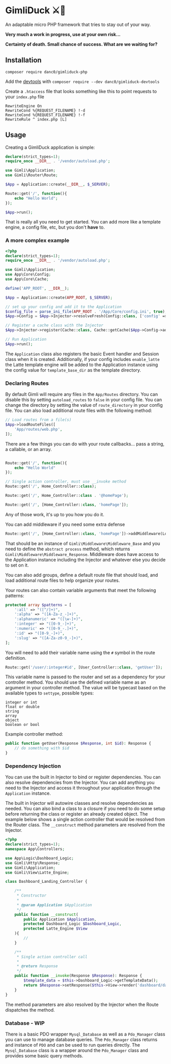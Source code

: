 # GimliDuck ⚔️🦆
An adaptable micro PHP framework that tries to stay out of your way.

**Very much a work in progress, use at your own risk...**

**Certainty of death. Small chance of success. What are we waiting for?**

## Installation
`composer require danc0/gimliduck-php`

Add the [devtools](https://github.com/dvnc0/gimli-devtools) with `composer require --dev danc0/gimliduck-devtools`

Create a `.htaccess` file that looks something like this to point requests to your `index.php` file

```
RewriteEngine On
RewriteCond %{REQUEST_FILENAME} !-d
RewriteCond %{REQUEST_FILENAME} !-f
RewriteRule ^ index.php [L]
```

## Usage
Creating a GimliDuck application is simple:

```php
declare(strict_types=1);
require_once __DIR__ . '/vendor/autoload.php';

use Gimli\Application;
use Gimli\Router\Route;

$App = Application::create(__DIR__, $_SERVER);

Route::get('/', function(){
	echo "Hello World";
});

$App->run();
```
That is really all you need to get started. You can add more like a template engine, a config file, etc, but you don't **have** to.

### A more complex example
```php
<?php
declare(strict_types=1);
require_once __DIR__ . '/vendor/autoload.php';

use Gimli\Application;
use App\Core\Config;
use App\Core\Cache;

define('APP_ROOT', __DIR__);

$App = Application::create(APP_ROOT, $_SERVER);

// set up your config and add it to the Application
$config_file = parse_ini_file(APP_ROOT . '/App/Core/config.ini', true);
$App->Config = $App->Injector->resolveFresh(Config::class, ['config' => $config_file]);

// Register a cache class with the Injector
$App->Injector->register(Cache::class, Cache::getCache($App->Config->admin_cache));

// Run Application
$App->run();
```

The `Application` class also registers the basic Event handler and Session class when it is created. Additionally, if your config includes `enable_latte` the Latte template engine will be added to the Application instance using the config value for `template_base_dir` as the template directory.

### Declaring Routes
By default Gimli will require any files in the `App/Routes` directory. You can disable this by setting `autoload_routes` to `false` in your config file. You can change the directory by setting the value of `route_directory` in your config file. You can also load additional route files with the following method:
```php
// Load routes from a file(s)
$App->loadRouteFiles([
	'App/routes/web.php',
]);
```
There are a few things you can do with your route callbacks... pass a string, a callable, or an array. 
```php

Route::get('/', function(){
	echo "Hello World"
});

// Single action controller, must use __invoke method
Route::get('/', Home_Controller::class);

Route::get('/', Home_Controller::class . '@homePage');

Route::get('/', [Home_Controller::class, 'homePage']);
```
Any of those work, it's up to you how you do it.

You can add middleware if you need some extra defense

```php
Route::get('/', [Home_Controller::class, 'homePage'])->addMiddleware(Logged_In_Middleware::class);
```

That should be an instance of `Gimli\Middleware\Middleware_Base` and you need to define the `abstract process` method, which returns `Gimli\Middleware\Middleware_Response`. Middleware does have access to the Application instance including the Injector and whatever else you decide to set on it.

You can also add groups, define a default route file that should load, and load additional route files to help organize your routes.

Your routes can also contain variable arguments that meet the following patterns:

```php
protected array $patterns = [
	':all' => "([^/]+)",
	':alpha' => "([A-Za-z_-]+)",
	':alphanumeric' => "([\w-]+)",
	':integer' => "([0-9_-]+)",
	':numeric' => "([0-9_-.]+)",
	':id' => "([0-9_-]+)",
	':slug' => "([A-Za-z0-9_-]+)",
];
```
You will need to add their variable name using the `#` symbol in the route definition. 

```php
Route::get('/user/:integer#id', [User_Controller::class, 'getUser']);
```

This variable name is passed to the router and set as a dependency for your controller method. You should use the defined variable name as an argument in your controller method. The value will be typecast based on the available types to `settype`, possible types:

```
integer or int
float or double
string
array
object
boolean or bool
```

Example controller method:

```php
public function getUser(Response $Response, int $id): Response {
	// do something with $id
}
```

### Dependency Injection

You can use the built in Injector to bind or register dependencies. You can also resolve dependencies from the Injector. You can add anything you need to the Injector and access it throughout your application through the `Application` instance.

The built in Injector will autowire classes and resolve dependencies as needed. You can also bind a class to a closure if you need to do some setup before returning the class or register an already created object. The example below shows a single action controller that would be resolved from the Router class. The `__construct` method parameters are resolved from the Injector. 

```php
<?php
declare(strict_types=1);
namespace App\Controllers;

use App\Logic\Dashboard_Logic;
use Gimli\Http\Response;
use Gimli\Application;
use Gimli\View\Latte_Engine;

class Dashboard_Landing_Controller {

	/**
	 * Constructor
	 *
	 * @param Application $Application
	 */
	public function __construct(
		public Application $Application,
		protected Dashboard_Logic $Dashboard_Logic,
		protected Latte_Engine $View
	){
		//
	}

	/**
	 * Single action controller call
	 *
	 * @return Response
	 */
	public function __invoke(Response $Response): Response {		
		$template_data = $this->Dashboard_Logic->getTemplateData();
		return $Response->setResponse($this->View->render('dashboard/dashboard.latte', $template_data));
	}
}
```
The method parameters are also resolved by the Injector when the Route dispatches the method.

### Database - WIP
There is a basic PDO wrapper `Mysql_Database` as well as a `Pdo_Manager` class you can use to manage database queries. The `Pdo_Manager` class returns and instance of `PDO` and can be used to run queries directly. The `Mysql_Database` class is a wrapper around the `Pdo_Manager` class and provides some basic query methods.